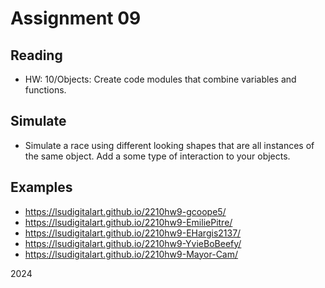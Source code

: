 # Assignment 09

## Reading
- HW: 10/Objects: Create code modules that combine variables and functions.

## Simulate
- Simulate a race using different looking shapes that are all instances of the same object. Add a some type of interaction to your objects.

## Examples
- https://lsudigitalart.github.io/2210hw9-gcoope5/
- https://lsudigitalart.github.io/2210hw9-EmiliePitre/
- https://lsudigitalart.github.io/2210hw9-EHargis2137/
- https://lsudigitalart.github.io/2210hw9-YvieBoBeefy/
- https://lsudigitalart.github.io/2210hw9-Mayor-Cam/

2024
